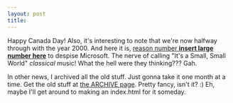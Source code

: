 ```yaml
---
layout: post
title: 
---
```


Happy Canada Day! Also, it's interesting to note that we're now halfway through with the year 2000. And here it is, <a href="http://support.microsoft.com/support/kb/articles/Q261/1/86.ASP">reason number **insert large number here**</a> to despise Microsoft. The nerve of calling "It's a Small, Small World" <i>classical</i> music! What the hell were they thinking??? Gah.

<p>
In other news, I archived all the old stuff. Just gonna take it one month at a time. Get the old stuff at <a href="archive">the ARCHIVE page</a>. Pretty fancy, isn't it? :) Eh, maybe I'll get around to making an index.html for it someday.
